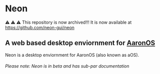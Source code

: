 <!--@corebuild markdown-->
# Neon

⚠ ⚠ ⚠ This repository is now archived!!! It is now available at https://github.com/neon-gui/neon

## A web based desktop enviornment for [AaronOS](https://aaronos.dev/)

Neon is a desktop enviornment for AaronOS (also known as aOS).

###### Please note: Neon is in beta and has sub-par documentation
